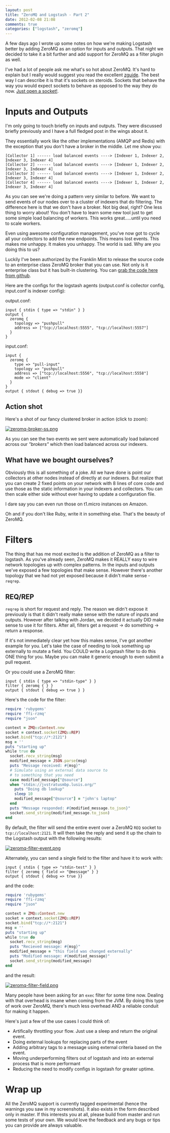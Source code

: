 ```yaml
---
layout: post
title: "ZeroMQ and Logstash - Part 2"
date: 2012-02-08 21:08
comments: true
categories: ["logstash", "zeromq"]
---
```


A few days ago I wrote up some notes on how we're making Logstash better by adding ZeroMQ as an option for inputs and outputs. That night we decided to take it a bit further and add support for ZeroMQ as a filter plugin as well.
<!-- more -->

I've had a lot of people ask me what's so hot about ZeroMQ. It's hard to explain but I really would suggest you read the excellent [zguide](http://zguide.zeromq.org). The best way I can describe it is that it's sockets on steroids. Sockets that behave the way you would expect sockets to behave as opposed to the way they do now. [Just open a socket!](http://www.quora.com/What-is-the-background-of-the-just-open-a-socket-meme).

# Inputs and Outputs
I'm only going to touch briefly on inputs and outputs. They were discussed briefly previously and I have a full fledged post in the wings about it.

They essentially work like the other implementations (AMQP and Redis) with the exception that you don't have a broker in the middle. Let me show you:

	[Collector 1] ------ load balanced events ----> [Indexer 1, Indexer 2, Indexer 3, Indexer 4]
	[Collector 2] ------ load balanced events ----> [Indexer 1, Indexer 2, Indexer 3, Indexer 4]
	[Collector 3] ------ load balanced events ----> [Indexer 1, Indexer 2, Indexer 3, Indexer 4]
	[Collector 4] ------ load balanced events ----> [Indexer 1, Indexer 2, Indexer 3, Indexer 4]

As you can see we're doing a pattern very similar to before. We want to send events of our nodes over to a cluster of indexers that do filtering. The difference here is that we don't have a broker. Not big deal, right? One less thing to worry about! You don't have to learn some new tool just to get some simple load balancing of workers. This works great.....until you need to scale workers.

Even using awesome configuration management, you've now got to cycle all your collectors to add the new endpoints. This means lost events. This makes me unhappy. It makes you unhappy. The world is sad. Why are you doing this to us?

Luckily I've been authorized by the Franklin Mint to release the source code to an enterprise class ZeroMQ broker that you can use. Not only is it enterprise class but it has built-in clustering. You can [grab the code here from github](https://github.com/lusis/enterprise-zeromq-broker).

Here are the configs for the logstash agents (output.conf is collector config, input.conf is indexer config):

output.conf:

```
input { stdin { type => "stdin" } }
output {
  zeromq {
    topology => "pushpull"
    address => ["tcp://localhost:5555", "tcp://localhost:5557"]
  }
}
```

input.conf:

```
input { 
  zeromq {
    type => "pull-input"
    topology => "pushpull"
    address => ["tcp://localhost:5556", "tcp://localhost:5558"]
    mode => "client"
  }
}
output { stdout { debug => true }}
```

## Action shot
Here's a shot of our fancy clustered broker in action (click to zoom):

[![zeromq-broker-ss.png](/images/posts/zeromq-part2/zeromq-broker-ss.png)](/images/posts/zeromq-part2/zeromq-broker-ss.png)

As you can see the two events we sent were automatically load balanced across our _"brokers"_ which then load balanced across our indexers.

## What have we bought ourselves?
Obviously this is all something of a joke. All we have done is point our collectors at other nodes instead of directly at our indexers. But realize that you can create 2 fixed points on your network with 8 lines of core code and use those as the static information in your indexers and collectors. You can then scale either side without ever having to update a configuration file.

I dare say you can even run those on t1.micro instances on Amazon.

Oh and if you don't like Ruby, write it in something else. That's the beauty of ZeroMQ.

# Filters
The thing that has me most excited is the addition of ZeroMQ as a filter to logstash. As you've already seen, ZeroMQ makes it REALLY easy to wire network topologies up with complex patterns. In the inputs and outputs we've exposed a few topologies that make sense. However there's another topology that we had not yet exposed because it didn't make sense - `reqrep`.

## REQ/REP
`reqrep` is short for request and reply. The reason we didn't expose it previously is that it didn't really make sense with the nature of inputs and outputs. However after talking with Jordan, we decided it actually DID make sense to use it for filters. After all, filters get a request -> do something -> return a response.

If it's not immediately clear yet how this makes sense, I've got another example for you. Let's take the case of needing to look something up externally to mutate a field. You COULD write a Logstash filter to do this ONE thing for you. Maybe you can make it generic enough to even submit a pull request.

Or you could use a ZeroMQ filter:

```
input { stdin { type => "stdin-type" } }
filter { zeromq { } }
output { stdout { debug => true } }
```

Here's the code for the filter:

```ruby
require 'rubygems'
require 'ffi-rzmq'
require "json"

context = ZMQ::Context.new
socket = context.socket(ZMQ::REP)
socket.bind("tcp://*:2121")
msg = ''
puts "starting up"
while true do
  socket.recv_string(msg)
  modified_message = JSON.parse(msg)
  puts "Message received: #{msg}"
  # Simulate using an external data source to 
  # to something that you need
  case modified_message["@source"]
  when "stdin://jvstratusmbp.lusis.org/"
    puts "Doing db lookup"
    sleep 10
    modified_message["@source"] = "john's laptop"
  end
  puts "Message responded: #{modified_message.to_json}"
  socket.send_string(modified_message.to_json)
end
```

By default, the filter will send the entire event over a ZeroMQ `REQ` socket to `tcp://localhost:2121`. It will then take the reply and send it up the chain to the Logstash output with the following results:

[![zeromq-filter-event.png](/images/posts/zeromq-part2/zeromq-filter-event.png)](/images/posts/zeromq-part2/zeromq-filter-event.png)

Alternately, you can send a single field to the filter and have it to work with:

```
input { stdin { type => "stdin-test" } }
filter { zeromq { field => "@message" } }
output { stdout { debug => true }}
```

and the code:

```ruby
require 'rubygems'
require 'ffi-rzmq'
require "json"

context = ZMQ::Context.new
socket = context.socket(ZMQ::REP)
socket.bind("tcp://*:2121")
msg = ''
puts "starting up"
while true do
  socket.recv_string(msg)
  puts "Recieved message: #{msg}"
  modified_message = "this field was changed externally"
  puts "Modified message: #{modified_message}"
  socket.send_string(modified_message)
end
```
and the result:

[![zeromq-filter-field.png](/images/posts/zeromq-part2/zeromq-filter-field.png)](/images/posts/zeromq-part2/zeromq-filter-field.png)

Many people have been asking for an `exec` filter for some time now. Dealing with that overhead is insane when coming from the JVM. By doing this type of work over ZeroMQ, there's much less overhead AND a reliable conduit for making it happen.

Here's just a few of the use cases I could think of:

* Artifically throttling your flow. Just use a sleep and return the original event.
* Doing external lookups for replacing parts of the event
* Adding arbitrary tags to a message using external criteria based on the event.
* Moving underperforming filters out of logstash and into an external process that is more performant
* Reducing the need to modify configs in logstash for greater uptime.

# Wrap up
All the ZeroMQ support is currently tagged experimental (hence the warnings you saw in my screenshots). It also exists in the form described only in master. If this interests you at all, please build from master and run some tests of your own. We would love the feedback and any bugs or tips you can provide are always valuable.
